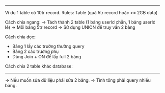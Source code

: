 
---
Ví dụ 1 table có 10tr record.
Rules: Table (quá 5tr record hoặc >= 2GB data) 

Cách chia ngang: 
-> Tách thành 2 table (1 bảng userId chẵn, 1 bảng userId lẻ) -> Mỗi bảng 5tr record
-> Sử dụng UNION để truy vấn 2 bảng


Cách chia dọc:
- Bảng 1 lấy các trường thường query
- Bảng 2 các trường phụ
- Dùng Join + ON để lấy full 2 bảng

Cách chia 2 table khác database:


---
=> Nếu muốn sửa dữ liệu phải sửa 2 bảng.
=> Tính tổng phải query nhiều bảng.

